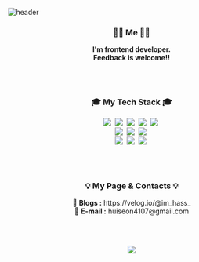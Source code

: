 ![header](https://capsule-render.vercel.app/api?type=waving&color=0F599B&fontColor=ffffff&height=230&fontAlignY=30&section=header&text=Hello,%20Im-hass&desc=front-end%20developer&descAlignY=50&fontSize=50&animation=fadeIn)

<h3 align="center">🧑🏻 Me 👩🏻</h3>

<p align="center">
  <b>I'm frontend developer.<br>Feedback is welcome!!</b>
</p>

<br>
<br>

<h3 align="center">🎓 My Tech Stack 🎓</h3>

<p align="center">
  <img src="https://img.shields.io/badge/Javascript-ffb13b?style=for-the-badge&logo=javascript&logoColor=white"/></a>&nbsp;
  <img src="https://img.shields.io/badge/Java-0d8ac7?style=for-the-badge&logo=Java&logoColor=white"/></a>&nbsp;
  <img src="https://img.shields.io/badge/React-61DAFB?style=for-the-badge&logo=React&logoColor=white"/></a>&nbsp;
  <img src="https://img.shields.io/badge/Spring-6DB33F?style=for-the-badge&logo=Spring&logoColor=white"/></a>&nbsp;
  <img src="https://img.shields.io/badge/Node.js-339933?style=for-the-badge&logo=Node.js&logoColor=white"/></a>&nbsp;
  <br>
  <img src="https://img.shields.io/badge/HTML5-E34F26?style=for-the-badge&logo=HTML5&logoColor=white"/></a>&nbsp;
  <img src="https://img.shields.io/badge/CSS3-1572B6?style=for-the-badge&logo=CSS3&logoColor=white"/></a>&nbsp;
  <img src="https://img.shields.io/badge/SASS-CC6699?style=for-the-badge&logo=SASS&logoColor=white"/></a>&nbsp;
  <br>
  <img src="https://img.shields.io/badge/Webpack-8DD6F9?style=for-the-badge&logo=Webpack&logoColor=white"/></a>&nbsp;
  <img src="https://img.shields.io/badge/MongoDB-47A248?style=for-the-badge&logo=MongoDB&logoColor=white"/></a>&nbsp;
  <img src="https://img.shields.io/badge/MySQL-4479A1?style=for-the-badge&logo=MySQL&logoColor=white"/></a>&nbsp;
</p>

<br>
<br>

<h3 align="center">💡 My Page & Contacts 💡</h3>

<p align="center">
    💭 <b>Blogs :</b> https://velog.io/@im_hass_
    <br>
    💬 <b>E-mail :</b> huiseon4107@gmail.com
</p>

<br>
<br>

<p align="center">
  <a href="https://hits.seeyoufarm.com"><img src="https://hits.seeyoufarm.com/api/count/incr/badge.svg?url=https%3A%2F%2Fgithub.com%2FIm-hass&count_bg=%2300539C&title_bg=%2300539C&icon=github.svg&icon_color=%23FFFFFF&title=hits&edge_flat=false"/></a>
</p>

<br>

